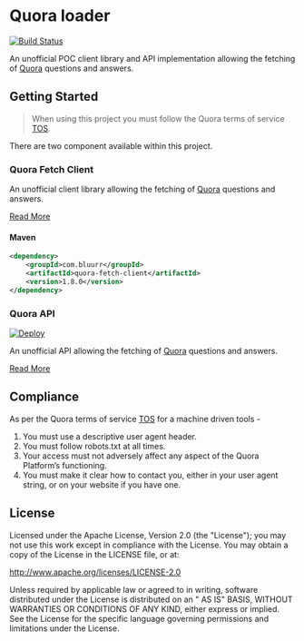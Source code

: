 # Quora loader

[![Build Status](https://dev.azure.com/open-source-bluurr-io/quora-loader-project/_apis/build/status/bluurr.quora-loader?branchName=master)](https://dev.azure.com/open-source-bluurr-io/quora-loader-project/_build/latest?definitionId=2&branchName=master)

An unofficial POC client library and API implementation allowing the fetching of [Quora](https://www.quora.com/) questions and answers.

## Getting Started

> When using this project you must follow the Quora terms of service [TOS](https://www.quora.com/about/tos).

There are two component available within this project.

### Quora Fetch Client

An unofficial client library allowing the fetching of [Quora](https://www.quora.com/) questions and answers.

[Read More](./quora-fetch-client/README.md)

#### Maven

```xml
<dependency>
    <groupId>com.bluurr</groupId>
    <artifactId>quora-fetch-client</artifactId>
    <version>1.8.0</version>
</dependency>
```

### Quora API

[![Deploy](https://www.herokucdn.com/deploy/button.svg)](https://heroku.com/deploy)

An unofficial API allowing the fetching of [Quora](https://www.quora.com/) questions and answers.

[Read More](./quora-api/README.md)

## Compliance

As per the Quora terms of service [TOS](https://www.quora.com/about/tos) for a machine driven tools -

1. You must use a descriptive user agent header.
2. You must follow robots.txt at all times.
3. Your access must not adversely affect any aspect of the Quora Platform’s functioning.
4. You must make it clear how to contact you, either in your user agent string, or on your website if you have one.

## License

Licensed under the Apache License, Version 2.0 (the "License"); you may not use this work except in compliance with the
License. You may obtain a copy of the License in the LICENSE file, or at:

http://www.apache.org/licenses/LICENSE-2.0

Unless required by applicable law or agreed to in writing, software distributed under the License is distributed on an "
AS IS" BASIS, WITHOUT WARRANTIES OR CONDITIONS OF ANY KIND, either express or implied. See the License for the specific
language governing permissions and limitations under the License.
